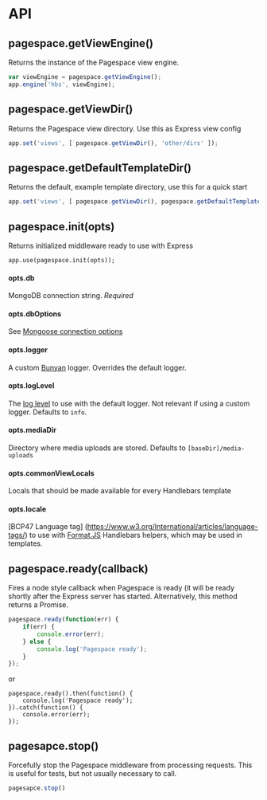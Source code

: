 # API

## pagespace.getViewEngine()

Returns the instance of the Pagespace view engine. 

```javascript
var viewEngine = pagespace.getViewEngine();
app.engine('hbs', viewEngine);
```

## pagespace.getViewDir()

Returns the Pagespace view directory. Use this as Express view config

```javascript
app.set('views', [ pagespace.getViewDir(), 'other/dirs' ]);
```

## pagespace.getDefaultTemplateDir()

Returns the default, example template directory, use this for a quick start

```javascript
app.set('views', [ pagespace.getViewDir(), pagespace.getDefaultTemplateDir() ]);
```

## pagespace.init(opts)

Returns initialized middleware ready to use with Express

```
app.use(pagespace.init(opts));
```

#### opts.db

MongoDB connection string. *Required*

#### opts.dbOptions

See [Mongoose connection options](http://mongoosejs.com/docs/connections.html)

#### opts.logger

A custom [Bunyan](https://github.com/trentm/node-bunyan) logger. Overrides the default logger.

#### opts.logLevel

The [log level](https://github.com/trentm/node-bunyan#levels) to use with the default logger. Not relevant if using a 
custom logger. Defaults to `info`. 

#### opts.mediaDir

Directory where media uploads are stored. Defaults to `[baseDir]/media-uploads`

#### opts.commonViewLocals

Locals that should be made available for every Handlebars template

#### opts.locale

[BCP47 Language tag] (https://www.w3.org/International/articles/language-tags/) to use with 
[Format.JS](http://formatjs.io/handlebars/) Handlebars helpers, which may be used in templates.

## pagespace.ready(callback)

Fires a node style callback when Pagespace is ready (it will be ready shortly after the Express server has started.
Alternatively, this method returns a Promise.

```javascript
pagespace.ready(function(err) {
    if(err) {
        console.error(err);
    } else {
        console.log('Pagespace ready');
    }
});
```

or

```
pagespace.ready().then(function() {
    console.log('Pagespace ready');
}).catch(function() {
    console.error(err);
});
```

## pagesapce.stop()

Forcefully stop the Pagespace middleware from processing requests. This is useful for tests, but not usually
necessary to call.

```javascript
pagesapce.stop()
```